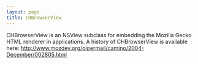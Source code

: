 ```yaml
---
layout: page
title: CHBrowserView
---
```


CHBrowserView is an NSView subclass for embedding the Mozilla Gecko HTML renderer in applications.
A history of CHBrowserView is available here:
http://www.mozdev.org/pipermail/camino/2004-December/002805.html


